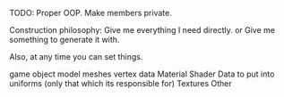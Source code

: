 TODO: Proper OOP. Make members private.

Construction philosophy:
    Give me everything I need directly.
    or
    Give me something to generate it with.

Also, at any time you can set things.

game object
    model
        meshes
            vertex data
            Material
                Shader
                Data to put into uniforms (only that which its responsible for)
                    Textures
                    Other
